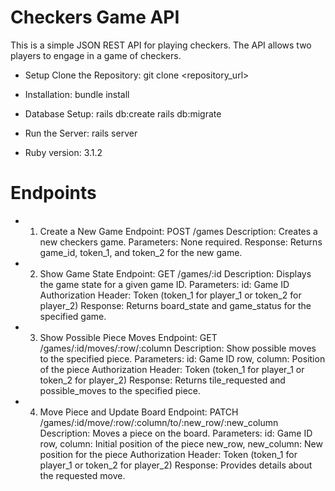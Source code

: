 # Checkers Game API
This is a simple JSON REST API for playing checkers. The API allows two players to engage in a game of checkers.

* Setup
Clone the Repository:
git clone <repository_url>

* Installation:
bundle install

* Database Setup:
rails db:create
rails db:migrate

* Run the Server:
rails server

* Ruby version:
3.1.2

# Endpoints

* 1. Create a New Game
Endpoint: POST /games
Description: Creates a new checkers game.
Parameters: None required.
Response: Returns game_id, token_1, and token_2 for the new game.

* 2. Show Game State
Endpoint: GET /games/:id
Description: Displays the game state for a given game ID.
Parameters:
id: Game ID
Authorization Header: Token (token_1 for player_1 or token_2 for player_2)
Response: Returns board_state and game_status for the specified game.

* 3. Show Possible Piece Moves
Endpoint: GET /games/:id/moves/:row/:column
Description: Show possible moves to the specified piece.
Parameters:
id: Game ID
row, column: Position of the piece
Authorization Header: Token (token_1 for player_1 or token_2 for player_2)
Response: Returns tile_requested and possible_moves to the specified piece.

* 4. Move Piece and Update Board
Endpoint: PATCH /games/:id/move/:row/:column/to/:new_row/:new_column
Description: Moves a piece on the board.
Parameters:
id: Game ID
row, column: Initial position of the piece
new_row, new_column: New position for the piece
Authorization Header: Token (token_1 for player_1 or token_2 for player_2)
Response: Provides details about the requested move.
